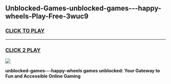 
## Unblocked-Games-unblocked-games---happy-wheels-Play-Free-3wuc9
<h3>
<a href="https://premium76.site?title=unblocked-games---happy-wheels&ref=17A">CLICK TO PLAY</a></h3>
<hr>

<h3>
<a href="https://premium76.site?title=unblocked-games---happy-wheels&ref=17A">CLICK 2 PLAY</a>
  
</h3>

<a href="https://premium76.site?title=unblocked-games---happy-wheels&ref=17A"><img src="https://clearcache.store/games.png"></a>


**unblocked-games---happy-wheels games unblocked: Your Gateway to Fun and Accessible Online Gaming**
